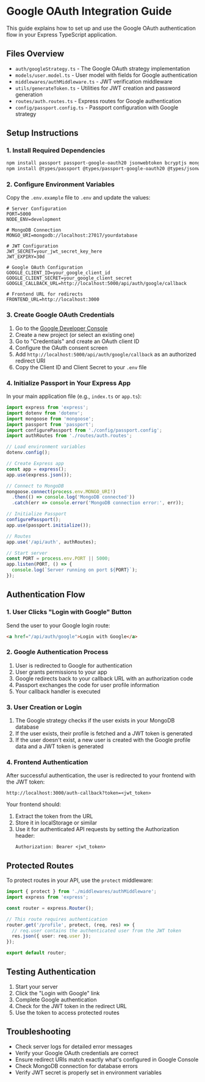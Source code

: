 # Google OAuth Integration Guide

This guide explains how to set up and use the Google OAuth authentication flow in your Express TypeScript application.

## Files Overview

- `auth/googleStrategy.ts` - The Google OAuth strategy implementation
- `models/user.model.ts` - User model with fields for Google authentication
- `middlewares/authMiddleware.ts` - JWT verification middleware
- `utils/generateToken.ts` - Utilities for JWT creation and password generation
- `routes/auth.routes.ts` - Express routes for Google authentication
- `config/passport.config.ts` - Passport configuration with Google strategy

## Setup Instructions

### 1. Install Required Dependencies

```bash
npm install passport passport-google-oauth20 jsonwebtoken bcryptjs mongoose express
npm install @types/passport @types/passport-google-oauth20 @types/jsonwebtoken @types/bcryptjs @types/mongoose @types/express --save-dev
```

### 2. Configure Environment Variables

Copy the `.env.example` file to `.env` and update the values:

```
# Server Configuration
PORT=5000
NODE_ENV=development

# MongoDB Connection
MONGO_URI=mongodb://localhost:27017/yourdatabase

# JWT Configuration
JWT_SECRET=your_jwt_secret_key_here
JWT_EXPIRY=30d

# Google OAuth Configuration
GOOGLE_CLIENT_ID=your_google_client_id
GOOGLE_CLIENT_SECRET=your_google_client_secret
GOOGLE_CALLBACK_URL=http://localhost:5000/api/auth/google/callback

# Frontend URL for redirects
FRONTEND_URL=http://localhost:3000
```

### 3. Create Google OAuth Credentials

1. Go to the [Google Developer Console](https://console.developers.google.com/)
2. Create a new project (or select an existing one)
3. Go to "Credentials" and create an OAuth client ID
4. Configure the OAuth consent screen
5. Add `http://localhost:5000/api/auth/google/callback` as an authorized redirect URI
6. Copy the Client ID and Client Secret to your `.env` file

### 4. Initialize Passport in Your Express App

In your main application file (e.g., `index.ts` or `app.ts`):

```typescript
import express from 'express';
import dotenv from 'dotenv';
import mongoose from 'mongoose';
import passport from 'passport';
import configurePassport from './config/passport.config';
import authRoutes from './routes/auth.routes';

// Load environment variables
dotenv.config();

// Create Express app
const app = express();
app.use(express.json());

// Connect to MongoDB
mongoose.connect(process.env.MONGO_URI!)
  .then(() => console.log('MongoDB connected'))
  .catch(err => console.error('MongoDB connection error:', err));

// Initialize Passport
configurePassport();
app.use(passport.initialize());

// Routes
app.use('/api/auth', authRoutes);

// Start server
const PORT = process.env.PORT || 5000;
app.listen(PORT, () => {
  console.log(`Server running on port ${PORT}`);
});
```

## Authentication Flow

### 1. User Clicks "Login with Google" Button

Send the user to your Google login route:

```html
<a href="/api/auth/google">Login with Google</a>
```

### 2. Google Authentication Process

1. User is redirected to Google for authentication
2. User grants permissions to your app
3. Google redirects back to your callback URL with an authorization code
4. Passport exchanges the code for user profile information
5. Your callback handler is executed

### 3. User Creation or Login

1. The Google strategy checks if the user exists in your MongoDB database
2. If the user exists, their profile is fetched and a JWT token is generated
3. If the user doesn't exist, a new user is created with the Google profile data and a JWT token is generated

### 4. Frontend Authentication

After successful authentication, the user is redirected to your frontend with the JWT token:

```
http://localhost:3000/auth-callback?token=<jwt_token>
```

Your frontend should:
1. Extract the token from the URL
2. Store it in localStorage or similar
3. Use it for authenticated API requests by setting the Authorization header:
   ```
   Authorization: Bearer <jwt_token>
   ```

## Protected Routes

To protect routes in your API, use the `protect` middleware:

```typescript
import { protect } from './middlewares/authMiddleware';
import express from 'express';

const router = express.Router();

// This route requires authentication
router.get('/profile', protect, (req, res) => {
  // req.user contains the authenticated user from the JWT token
  res.json({ user: req.user });
});

export default router;
```

## Testing Authentication

1. Start your server
2. Click the "Login with Google" link
3. Complete Google authentication
4. Check for the JWT token in the redirect URL
5. Use the token to access protected routes

## Troubleshooting

- Check server logs for detailed error messages
- Verify your Google OAuth credentials are correct
- Ensure redirect URIs match exactly what's configured in Google Console
- Check MongoDB connection for database errors
- Verify JWT secret is properly set in environment variables 